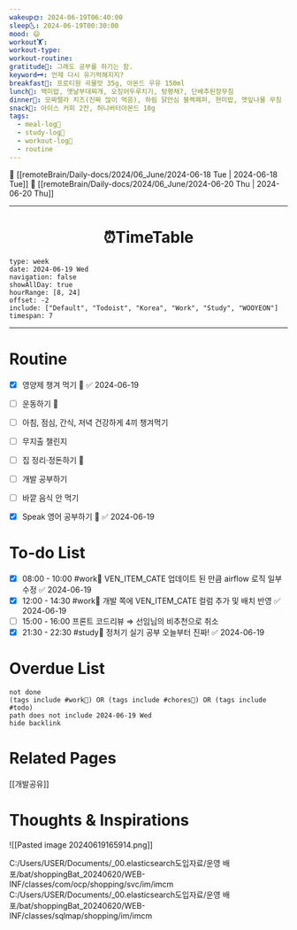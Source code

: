 ```yaml
---
wakeup🌞: 2024-06-19T06:40:00
sleep🌜: 2024-06-19T00:30:00
mood: 😄
workout🏋️: 
workout-type: 
workout-routine: 
gratitude🙏: 그래도 공부를 하기는 함.
keyword🗝️: 언제 다시 유기력해지지?
breakfast🍳: 프로티원 곡물맛 35g, 아몬드 우유 150ml
lunch🍚: 백미밥, 옛날부대찌개, 오징어두루치기, 탕평채?, 단배추된장무침
dinner🥗: 모짜렐라 치즈(진짜 많이 먹음), 하림 닭안심 블랙페퍼, 현미밥, 깻잎나물 무침
snack🍬: 아이스 커피 2잔, 허니버터아몬드 10g
tags:
  - meal-log📝
  - study-log📓
  - workout-log💪
  - routine
---
```


🔺 [[remoteBrain/Daily-docs/2024/06_June/2024-06-18 Tue | 2024-06-18 Tue]]
🔻 [[remoteBrain/Daily-docs/2024/06_June/2024-06-20 Thu | 2024-06-20 Thu]]
___
<h1> <center>⏰TimeTable </center> </h1>

```gEvent
type: week
date: 2024-06-19 Wed
navigation: false
showAllDay: true
hourRange: [8, 24]
offset: -2
include: ["Default", "Todoist", "Korea", "Work", "Study", "WOOYEON"]
timespan: 7
```

--- 


# Routine 

- [x] 영양제 챙겨 먹기 🔼 ✅ 2024-06-19
- [ ] 운동하기 🔼
- [ ] 아침, 점심, 간식, 저녁 건강하게 4끼 챙겨먹기
- [ ] 무지출 챌린지 
- [ ] 집 정리·정돈하기 🔼
- [ ] 개발 공부하기
- [ ] 바깥 음식 안 먹기 
- [x] Speak 영어 공부하기 🔼 ✅ 2024-06-19


# To-do List

- [x] 08:00 - 10:00 #work💼 VEN_ITEM_CATE 업데이트 된 만큼 airflow 로직 일부 수정 ✅ 2024-06-19
- [x] 12:00 - 14:30 #work💼 개발 쪽에 VEN_ITEM_CATE 컬럼 추가 및 배치 반영 ✅ 2024-06-19
- [ ] 15:00 - 16:00  프론트 코드리뷰 ⇒ 선임님의 비추천으로 취소 
- [x] 21:30 - 22:30 #study📓 정처기 실기 공부 오늘부터 진짜! ✅ 2024-06-19

# Overdue List
```tasks
not done
(tags include #work💼) OR (tags include #chores🧺) OR (tags include #todo)
path does not include 2024-06-19 Wed
hide backlink
```

# Related Pages

[[개발공유]]

# Thoughts & Inspirations

![[Pasted image 20240619165914.png]]

C:/Users/USER/Documents/_00.elasticsearch도입자료/운영 배포/bat/shoppingBat_20240620/WEB-INF/classes/com/ocp/shopping/svc/im/imcm 
C:/Users/USER/Documents/_00.elasticsearch도입자료/운영 배포/bat/shoppingBat_20240620/WEB-INF/classes/sqlmap/shopping/im/imcm
